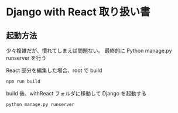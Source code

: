 # Django with React 取り扱い書

## 起動方法
少々複雑だが、慣れてしまえば問題ない。
最終的に Python manage.py runserver を行う

React 部分を編集した場合、root で build
```bash
npm run build
```

build 後、withReact フォルダに移動して Django を起動する
```bash
python manage.py runserver
```